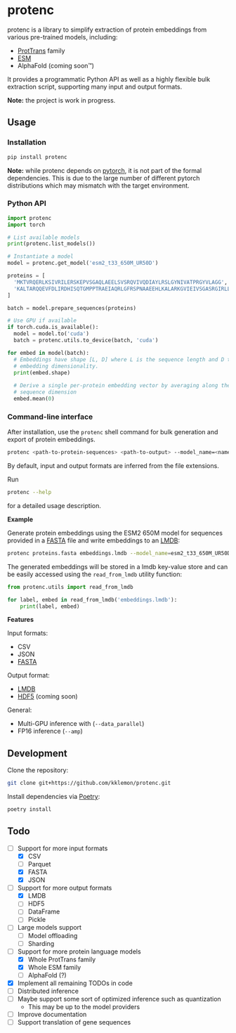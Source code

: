 protenc
=======

protenc is a library to simplify extraction of protein embeddings from various pre-trained models, including:

* [ProtTrans](https://github.com/agemagician/ProtTrans) family
* [ESM](https://github.com/facebookresearch/esm)
* AlphaFold (coming soon™)

It provides a programmatic Python API as well as a highly flexible bulk extraction script, supporting many input and
output formats.

**Note:** the project is work in progress.

Usage
-----

### Installation

```bash
pip install protenc
```

**Note:** while protenc depends on [pytorch](https://pytorch.org/), it is not part of the formal dependencies. 
This is due to the large number of different pytorch distributions which may mismatch with the target environment.

### Python API

```python
import protenc
import torch

# List available models
print(protenc.list_models())

# Instantiate a model
model = protenc.get_model('esm2_t33_650M_UR50D')

proteins = [
  'MKTVRQERLKSIVRILERSKEPVSGAQLAEELSVSRQVIVQDIAYLRSLGYNIVATPRGYVLAGG',
  'KALTARQQEVFDLIRDHISQTGMPPTRAEIAQRLGFRSPNAAEEHLKALARKGVIEIVSGASRGIRLLQEE'
]

batch = model.prepare_sequences(proteins)

# Use GPU if available
if torch.cuda.is_available():
  model = model.to('cuda')
  batch = protenc.utils.to_device(batch, 'cuda')

for embed in model(batch):
  # Embeddings have shape [L, D] where L is the sequence length and D the 
  # embedding dimensionality.
  print(embed.shape)
  
  # Derive a single per-protein embedding vector by averaging along the 
  # sequence dimension
  embed.mean(0)
```

### Command-line interface

After installation, use the `protenc` shell command for bulk generation and export of protein embeddings.

```bash
protenc <path-to-protein-sequences> <path-to-output> --model_name=<name-of-model>
```

By default, input and output formats are inferred from the file extensions.

Run

```bash
protenc --help
```

for a detailed usage description.

**Example**

Generate protein embeddings using the ESM2 650M model for sequences provided in a [FASTA](https://en.wikipedia.org/wiki/FASTA_format) file and write embeddings to an [LMDB](https://en.wikipedia.org/wiki/Lightning_Memory-Mapped_Database):

```bash
protenc proteins.fasta embeddings.lmdb --model_name=esm2_t33_650M_UR50D
```

The generated embeddings will be stored in a lmdb key-value store and can be easily accessed using the `read_from_lmdb` utility function:

```python
from protenc.utils import read_from_lmdb

for label, embed in read_from_lmdb('embeddings.lmdb'):
    print(label, embed)
```

**Features**

Input formats:
* CSV
* JSON
* [FASTA](https://en.wikipedia.org/wiki/FASTA_format)

Output format:
* [LMDB](https://en.wikipedia.org/wiki/Lightning_Memory-Mapped_Database)
* [HDF5](https://en.wikipedia.org/wiki/Hierarchical_Data_Format) (coming soon)

General:
* Multi-GPU inference with (`--data_parallel`)
* FP16 inference (`--amp`)

Development
-----------

Clone the repository:

```bash
git clone git+https://github.com/kklemon/protenc.git
```

Install dependencies via [Poetry](https://python-poetry.org/):

```bash
poetry install
```

Todo
----

- [ ] Support for more input formats
  - [X] CSV
  - [ ] Parquet
  - [X] FASTA
  - [X] JSON
- [ ] Support for more output formats
  - [X] LMDB
  - [ ] HDF5
  - [ ] DataFrame
  - [ ] Pickle
- [ ] Large models support
  - [ ] Model offloading
  - [ ] Sharding
- [ ] Support for more protein language models
  - [X] Whole ProtTrans family
  - [X] Whole ESM family
  - [ ] AlphaFold (?)
- [X] Implement all remaining TODOs in code
- [ ] Distributed inference
- [ ] Maybe support some sort of optimized inference such as quantization
  - This may be up to the model providers
- [ ] Improve documentation
- [ ] Support translation of gene sequences
